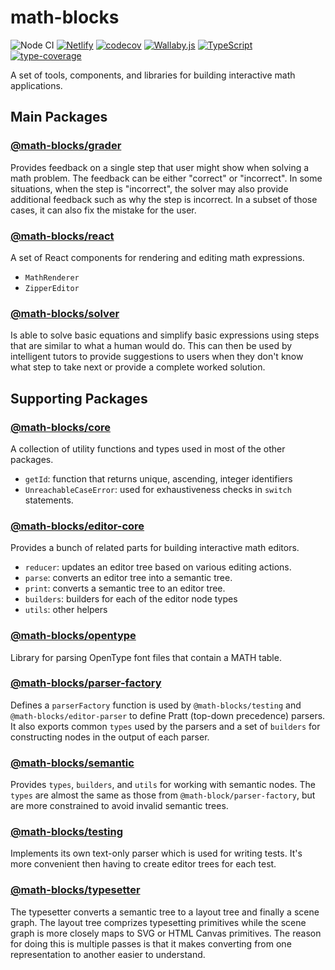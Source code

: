 # math-blocks

![Node CI](https://github.com/math-blocks/math-blocks/workflows/Node%20CI/badge.svg)
[![Netlify](https://img.shields.io/netlify/e7aa7c26-3f02-411d-91c8-96dea22b7e26)](https://app.netlify.com/sites/math-blocks/deploys)
[![codecov](https://codecov.io/gh/math-blocks/math-blocks/branch/master/graph/badge.svg)](https://codecov.io/gh/math-blocks/math-blocks)
[![Wallaby.js](https://img.shields.io/badge/wallaby.js-configured-green.svg)](https://wallabyjs.com)
[![TypeScript](https://camo.githubusercontent.com/d81d2d42b56e290c0d4d74eb425e19242f4f2d3d/68747470733a2f2f696d672e736869656c64732e696f2f6e706d2f74797065732f73637275622d6a732e737667)](http://www.typescriptlang.org/)
[![type-coverage](https://img.shields.io/badge/dynamic/json.svg?label=type-coverage&prefix=%E2%89%A5&suffix=%&query=$.typeCoverage.atLeast&uri=https%3A%2F%2Fraw.githubusercontent.com%2Fmath-blocks%2Fmath-blocks%2Fmaster%2Fpackage.json&1)](https://github.com/plantain-00/type-coverage)

A set of tools, components, and libraries for building interactive math applications.

## Main Packages

### [@math-blocks/grader](packages/grader/README.md)

Provides feedback on a single step that user might show when solving a math
problem.  The feedback can be either "correct" or "incorrect".  In some situations,
when the step is "incorrect", the solver may also provide additional feedback
such as why the step is incorrect.  In a subset of those cases, it can also fix
the mistake for the user.

### [@math-blocks/react](packages/react/README.md)

A set of React components for rendering and editing math expressions.

- `MathRenderer`
- `ZipperEditor`

### [@math-blocks/solver](packages/solver/README.md)

Is able to solve basic equations and simplify basic expressions using steps that
are similar to what a human would do.  This can then be used by intelligent tutors
to provide suggestions to users when they don't know what step to take next or
provide a complete worked solution.

## Supporting Packages

### [@math-blocks/core](package/core/README.md)

A collection of utility functions and types used in most of the other packages.

- `getId`: function that returns unique, ascending, integer identifiers
- `UnreachableCaseError`: used for exhaustiveness checks in `switch` statements.

### [@math-blocks/editor-core](packages/editor-core/README.md)

Provides a bunch of related parts for building interactive math editors.

- `reducer`: updates an editor tree based on various editing actions.
- `parse`: converts an editor tree into a semantic tree.
- `print`: converts a semantic tree to an editor tree.
- `builders`: builders for each of the editor node types
- `utils`: other helpers

### [@math-blocks/opentype](packages/opentype/README.md)

Library for parsing OpenType font files that contain a MATH table.

### [@math-blocks/parser-factory](packages/parser-factory/README.md)

Defines a `parserFactory` function is used by `@math-blocks/testing` and
`@math-blocks/editor-parser` to define Pratt (top-down precedence) parsers.  It
also exports common `types` used by the parsers and a set of `builders` for
constructing nodes in the output of each parser.

### [@math-blocks/semantic](packages/semantic/README.md)

Provides `types`, `builders`, and `utils` for working with semantic nodes.  The
`types` are almost the same as those from `@math-block/parser-factory`, but are
more constrained to avoid invalid semantic trees.

### [@math-blocks/testing](packages/typesetter/README.md)

Implements its own text-only parser which is used for writing tests.  It's more
convenient then having to create editor trees for each test.

### [@math-blocks/typesetter](packages/typesetter/README.md)

The typesetter converts a semantic tree to a layout tree and finally a scene
graph.  The layout tree comprizes typesetting primitives while the scene graph
is more closely maps to SVG or HTML Canvas primitives.  The reason for doing
this is multiple passes is that it makes converting from one representation to
another easier to understand.
